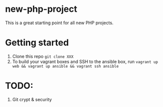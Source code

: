 # new-php-project
This is a great starting point for all new PHP projects.

# Getting started
1. Clone this repo `git clone XXX`
2. To build your vagrant boxes and SSH to the ansible box, run `vagrant up web && vagrant up ansible && vagrant ssh ansible`

# TODO:
1. Git crypt & security